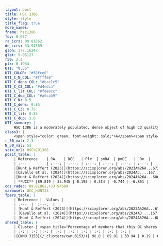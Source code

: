 ```yaml
---
layout: post
title: HSC 1386
style: style
title_flag: true
more_names: 
fname: hsc1386
fov: 0.077
ra_icrs: 89.81862
de_icrs: 33.94509
glon: 177.16247
glat: 5.05127
r50: 2.3
plx: 0.1934
UTI: "0.55"
UTI_COLOR: "#f8fce0"
UTI_C_N_COL: "#ffffe8"
UTI_C_dens_COL: "#bce1c5"
UTI_C_C3_COL: "#d4edca"
UTI_C_lit_COL: "#fee8cc"
UTI_C_dup_COL: "#a6cab9"
UTI_C_N: 0.5
UTI_C_dens: 0.85
UTI_C_C3: 0.75
UTI_C_lit: 0.33
UTI_C_dup: 1.0
UTI_summary: |
    HSC 1386 is a moderately populated, dense object of high C3 quality. It was recently reported in the literature. This object shares a large percentage of members with a later reported entry.
class3: |
    <span style="color: green; font-weight: bold;">A</span><span style="color: #FFC300; font-weight: bold;">B</span>
r_50_val: 2.3
N_50_val: 51
scix_url: HSC%201386
posit_table: |
    | Reference    | RA    | DEC   | Plx  | pmRA  | pmDE   |  Rv  |
    | :---         | :---: | :---: | :---: | :---: | :---: | :---: |
    |[Hunt & Reffert (2023)](https://scixplorer.org/abs/2023A%26A...673A.114H) | 89.819 | 33.94 | 0.196 | 0.308 | -0.743 | 5.19 |
    |[Cavallo et al. (2024)](https://scixplorer.org/abs/2024AJ....167...12C) | 89.804 | 33.948 | 0.197 | -- | -- | -- |
    |[Hunt & Reffert (2024)](https://scixplorer.org/abs/2024A%26A...686A..42H) | 89.819 | 33.94 | 0.196 | 0.308 | -0.743 | 5.19 |
    | **UCC** |89.819 | 33.945 | 0.193 | 0.314 | -0.744 | -6.851 | 
cds_radec: 89.81862,+33.94509
carousel: UCC_HUNT23
fpars_table: |
    | Reference |  Values |
    | :---  |  :---:  |
    | [Hunt & Reffert (2023)](https://scixplorer.org/abs/2023A%26A...673A.114H) | `AV50=2.084, diffAV50=1.848, MOD50=13.268, logAge50=8.623` |
    | [Cavallo et al. (2024)](https://scixplorer.org/abs/2024AJ....167...12C) | `AV50=2.02, dMod50=12.94, logAge50=8.91, [Fe/H]50=-0.51` |
    | [Hunt & Reffert (2024)](https://scixplorer.org/abs/2024A%26A...686A..42H) | `MassJ=384.789` |
shared_table: |
    | Cluster | <span title="Percentage of members that this OC shares with the ones listed">%</span>   | RA   | DEC   | Plx   | pmRA  | pmDE  | Rv | UTI |
    | :-: | :-: |:-: | :-: | :-: | :-: | :-: | :-: | :-: |
    |[CWNU 3153](/_clusters/cwnu3153/)| 98.0 | 89.81 | 33.94 | 0.19 | 0.31 | -0.76 | -6.85 |0.05 |
---
```

